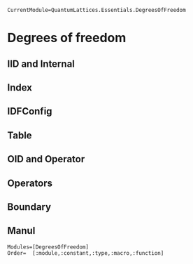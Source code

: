 ```@meta
CurrentModule=QuantumLattices.Essentials.DegreesOfFreedom
```

# Degrees of freedom

## IID and Internal

## Index

## IDFConfig

## Table

## OID and Operator

## Operators

## Boundary

## Manul

```@autodocs
Modules=[DegreesOfFreedom]
Order=  [:module,:constant,:type,:macro,:function]
```
